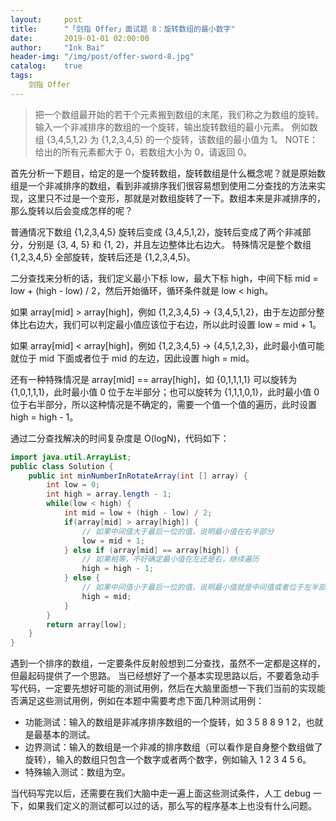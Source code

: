 ```yaml
---
layout:     post
title:      "「剑指 Offer」面试题 8：旋转数组的最小数字"
date:       2019-01-01 02:00:00
author:     "Ink Bai"
header-img: "/img/post/offer-sword-8.jpg"
catalog:    true
tags:
    剑指 Offer
---
```


> 把一个数组最开始的若干个元素搬到数组的末尾，我们称之为数组的旋转。输入一个非减排序的数组的一个旋转，输出旋转数组的最小元素。 例如数组 {3,4,5,1,2} 为 {1,2,3,4,5} 的一个旋转，该数组的最小值为 1。 NOTE：给出的所有元素都大于 0，若数组大小为 0，请返回 0。

首先分析一下题目，给定的是一个旋转数组，旋转数组是什么概念呢？就是原始数组是一个非减排序的数组，看到非减排序我们很容易想到使用二分查找的方法来实现，这里只不过是一个变形，那就是对数组旋转了一下。数组本来是非减排序的，那么旋转以后会变成怎样的呢？

普通情况下数组 {1,2,3,4,5} 旋转后变成 {3,4,5,1,2}，旋转后变成了两个非减部分，分别是 {3, 4, 5} 和 {1, 2}，并且左边整体比右边大。
特殊情况是整个数组 {1,2,3,4,5} 全部旋转，旋转后还是 {1,2,3,4,5}。

二分查找来分析的话，我们定义最小下标 low，最大下标 high，中间下标 mid = low + (high - low) / 2，然后开始循环，循环条件就是 low < high。

如果 array[mid] > array[high]，例如 {1,2,3,4,5} -> {3,4,5,1,2}，由于左边部分整体比右边大，我们可以判定最小值应该位于右边，所以此时设置 low = mid + 1。

如果 array[mid] < array[high]，例如 {1,2,3,4,5} -> {4,5,1,2,3}，此时最小值可能就位于 mid 下面或者位于 mid 的左边，因此设置 high = mid。

还有一种特殊情况是 array[mid] == array[high]，如 {0,1,1,1,1} 可以旋转为 {1,0,1,1,1}，此时最小值 0 位于左半部分；也可以旋转为 {1,1,1,0,1}，此时最小值 0 位于右半部分，所以这种情况是不确定的，需要一个值一个值的遍历，此时设置 high = high - 1。

通过二分查找解决的时间复杂度是 O(logN)，代码如下：

```java
import java.util.ArrayList;
public class Solution {
    public int minNumberInRotateArray(int [] array) {
        int low = 0;
        int high = array.length - 1;
        while(low < high) {
            int mid = low + (high - low) / 2;
            if(array[mid] > array[high]) {
                // 如果中间值大于最后一位的值，说明最小值在右半部分
                low = mid + 1;
            } else if (array[mid] == array[high]) {
                // 如果相等，不好确定最小值在左还是右，继续遍历
                high = high - 1;
            } else {
                // 如果中间值小于最后一位的值，说明最小值就是中间值或者位于左半部分
                high = mid;
            }
        }
        return array[low];
    }
}
```

遇到一个排序的数组，一定要条件反射般想到二分查找，虽然不一定都是这样的，但最起码提供了一个思路。
当已经想好了一个基本实现思路以后，不要着急动手写代码，一定要先想好可能的测试用例，然后在大脑里面想一下我们当前的实现能否满足这些测试用例，例如在本题中需要考虑下面几种测试用例：

- 功能测试：输入的数组是非减序排序数组的一个旋转，如 3 5 8 8 9 1 2，也就是最基本的测试。
- 边界测试：输入的数组是一个非减的排序数组（可以看作是自身整个数组做了旋转），输入的数组只包含一个数字或者两个数字，例如输入 1 2 3 4 5 6。
- 特殊输入测试：数组为空。

当代码写完以后，还需要在我们大脑中走一遍上面这些测试条件，人工 debug 一下，如果我们定义的测试都可以过的话，那么写的程序基本上也没有什么问题。
